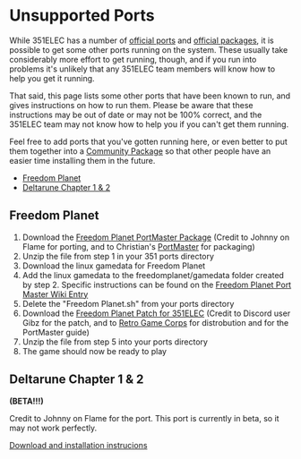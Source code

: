 # Unsupported Ports

While 351ELEC has a number of [official ports](Supported-Emulators-and-Ports#ports) and [official packages](Supported-Emulators-and-Ports#community-built-packages), it is possible to get some other ports running on the system. These usually take considerably more effort to get running, though, and if you run into problems it's unlikely that any 351ELEC team members will know how to help you get it running.

That said, this page lists some other ports that have been known to run, and gives instructions on how to run them. Please be aware that these instructions may be out of date or may not be 100% correct, and the 351ELEC team may not know how to help you if you can't get them running.

Feel free to add ports that you've gotten running here, or even better to put them together into a [Community Package](Contributing-to-351ELEC#contributing-community-built-packages) so that other people have an easier time installing them in the future.

- [Freedom Planet](#freedom-planet)
- [Deltarune Chapter 1 & 2](#deltarune-chapter-1--2)

## Freedom Planet

1. Download the [Freedom Planet PortMaster Package](https://github.com/christianhaitian/PortMaster/blob/main/Freedom%20Planet.zip) (Credit to Johnny on Flame for porting, and to Christian's [PortMaster](https://github.com/christianhaitian/arkos/wiki/PortMaster) for packaging)
2. Unzip the file from step 1 in your 351 ports directory
3. Download the linux gamedata for Freedom Planet
4. Add the linux gamedata to the freedomplanet/gamedata folder created by step 2. Specific instructions can be found on the [Freedom Planet Port Master Wiki Entry](https://github.com/christianhaitian/arkos/wiki/ArkOS-Emulators-and-Ports-information#freedom-planet-available-through-portmaster)
5. Delete the "Freedom Planet.sh" from your ports directory
6. Download the [Freedom Planet Patch for 351ELEC](https://retrogamecorps.files.wordpress.com/2021/09/freedom_planet.zip) (Credit to Discord user Gibz for the patch, and to [Retro Game Corps](https://retrogamecorps.com/2021/09/21/guide-portmaster-on-retro-handheld-devices/) for distrobution and for the PortMaster guide)
7. Unzip the file from step 5 into your ports directory
8. The game should now be ready to play

## Deltarune Chapter 1 & 2
**(BETA!!!)**

Credit to Johnny on Flame for the port. This port is currently in beta, so it may not work perfectly.

[Download and installation instrucions](https://github.com/JohnnyonFlame/droidports/releases/tag/dr_wrapper_b0.1)
